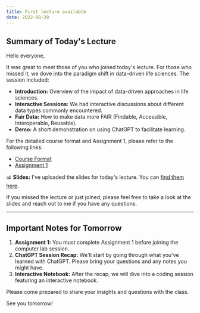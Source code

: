 ```yaml
---
title: First lecture available
date: 2022-08-29
---
```


## Summary of Today's Lecture

Hello everyone,

It was great to meet those of you who joined today's lecture. For those who missed it, we dove into the paradigm shift in data-driven life sciences. The session included:

- **Introduction:** Overview of the impact of data-driven approaches in life sciences.
- **Interactive Sessions:** We had interactive discussions about different data types commonly encountered.
- **Fair Data:** How to make data more FAIR (Findable, Accessible, Interoperable, Reusable).
- **Demo:** A short demonstration on using ChatGPT to facilitate learning.

For the detailed course format and Assignment 1, please refer to the following links:
- [Course Format](/course/ddls-2023/)
- [Assignment 1](/course/ddls-2023/module-1/assignment-1/)

📊 **Slides:** I've uploaded the slides for today's lecture. You can [find them here](/course/ddls-2023/module-1/#lecture-tuesday).

If you missed the lecture or just joined, please feel free to take a look at the slides and reach out to me if you have any questions.

---

## Important Notes for Tomorrow

1. **Assignment 1:** You must complete Assignment 1 before joining the computer lab session.
2. **ChatGPT Session Recap:** We'll start by going through what you've learned with ChatGPT. Please bring your questions and any notes you might have.
3. **Interactive Notebook:** After the recap, we will dive into a coding session featuring an interactive notebook.

Please come prepared to share your insights and questions with the class.

See you tomorrow!
